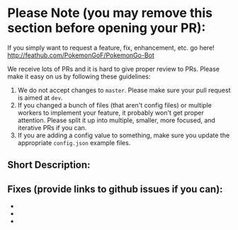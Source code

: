 # Please Note (you may remove this section before opening your PR):

If you simply want to request a feature, fix, enhancement, etc. go here! http://feathub.com/PokemonGoF/PokemonGo-Bot

We receive lots of PRs and it is hard to give proper review to PRs. Please make it easy on us by following these guidelines:

1. We do not accept changes to `master`. Please make sure your pull request is aimed at `dev`.
2. If you changed a bunch of files (that aren't config files) or multiple workers to implement your feature, it probably won't get proper attention. Please split it up into multiple, smaller, more focused, and iterative PRs if you can.
3. If you are adding a config value to something, make sure you update the appropriate `config.json` example files.


## Short Description:

## Fixes (provide links to github issues if you can):
-
-
-

